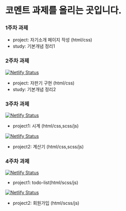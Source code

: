 # 코멘트 과제를 올리는 곳입니다.

### 1주차 과제

- project: 자기소개 페이지 작성 (html/css)
- study: 기본개념 정리1

### 2주차 과제

[![Netlify Status](https://api.netlify.com/api/v1/badges/bac6bb55-ce08-4948-88ef-22141a5b35b3/deploy-status)](https://app.netlify.com/sites/seob-vendingmachine-8af935/deploys)

- project: 자판기 구현 (html/css)
- study: 기본개념 정리2

### 3주차 과제

[![Netlify Status](https://api.netlify.com/api/v1/badges/9fd5819e-c574-4dc6-b514-d3a3173a2a11/deploy-status)](https://app.netlify.com/sites/seob-digitalclock-34d03d/deploys)

- project1: 시계 (html/css,scss/js)

[![Netlify Status](https://api.netlify.com/api/v1/badges/5c906962-fcd7-4c0f-99f7-90dda4a689dd/deploy-status)](https://app.netlify.com/sites/seob-calculator-77f396/deploys)

- project2: 계산기 (html/css,scss/js)

### 4주차 과제

[![Netlify Status](https://api.netlify.com/api/v1/badges/50772294-d151-4017-bf36-06ea934e7fef/deploy-status)](https://app.netlify.com/sites/seob-todolist-2daf56/deploys)

- project1: todo-list(html/scss/js)

[![Netlify Status](https://api.netlify.com/api/v1/badges/ddbde910-9924-4400-8ab8-8f194ebbe985/deploy-status)](https://app.netlify.com/sites/seob-signup-b00159/deploys)

- project2: 회원가입 (html/scss/js)
